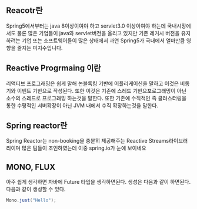 ## Reacotr란


Spring5에서부터는 java 8이상이여야 하고 servlet3.0 이상이여야 하는데 국내시장에서도 물론 많은 기업들이 java와 servlet버전을 올리고 있지만 기존 레거시 버전을 유지하려는 기업 또는 소프트웨어들이 많은 상태에서 과연 Spring5가 국내에서 얼마만큼 영향을 줄지는 미지수입니다. 

## Reactive Progrmaing 이란

리액티브 프로그래밍은 쉽게 말해 논블록킹 기반에 어플리케이션을 말하고 이것은 비동기와 이벤트 기반으로 작성된다. 또한 이것은 기존에 스레드 기반으포로그래밍이 아닌 소수의 스레드로 프로그래밍 하는것을 말한다. 또한 기존에 수직적인 즉 클러스터링을 통한 수평적인 서버확장이 아닌 JVM 내에서 수직 확장하는것을 말한다.


## Spring reactor란

Spring Reactor는 non-booking을 충분히 제공해주는 Reactive Streams라이브러리이며 많은 팀들이 조인하였는데 이중 spring.io가 눈에 보이네요





## MONO, FLUX
아주 쉽게 생각하면 자바에 Future 타입을 생각하면된다. 생성은 다음과 같이 하면된다. 다음과 같이 생성할 수 있다.
```java
Mono.just("Hello");
```

